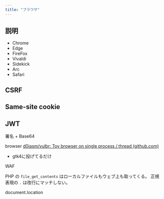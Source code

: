```yaml
---
title: "ブラウザ"
---
```


## 説明

- Chrome
- Edge
- FireFox
- Vivaldi
- Sidekick
- Arc
- Safari


## CSRF
## Same-site cookie
## JWT
署名 + Base64


browser
[d0iasm/vulbr: Toy browser on single process / thread (github.com)](https://github.com/d0iasm/vulbr)
- gtk4に投げてるだけ

WAF

PHP の `file_get_contents` はローカルファイルもウェブ上も取ってくる。
正規表現の `.` は改行にマッチしない。

document.location